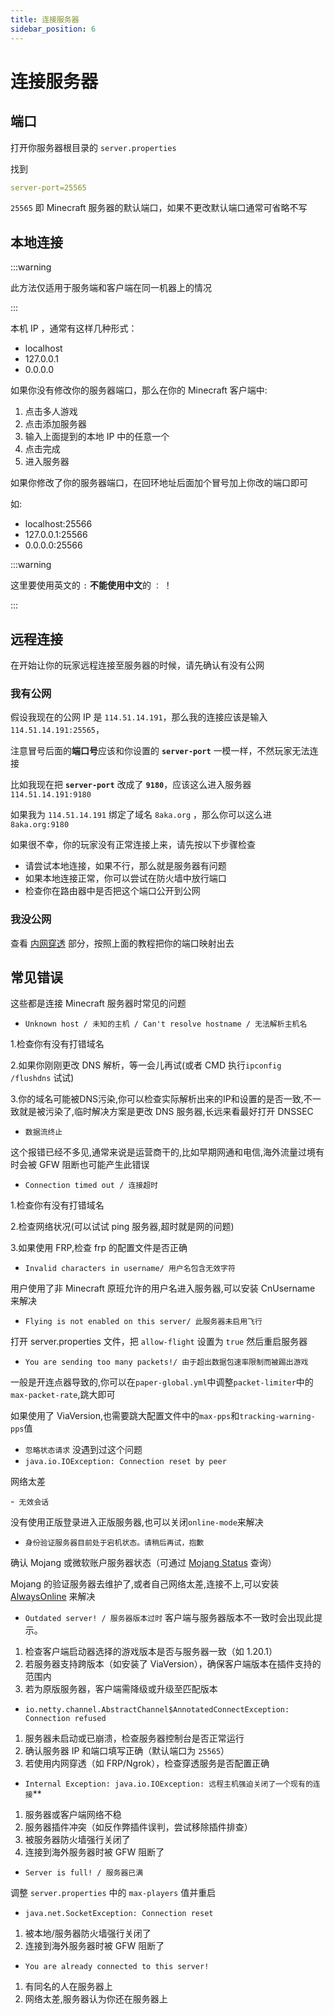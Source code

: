 ```yaml
---
title: 连接服务器
sidebar_position: 6
---
```


# 连接服务器

## 端口

打开你服务器根目录的 `server.properties`

找到

```yaml
server-port=25565
```

`25565` 即 Minecraft 服务器的默认端口，如果不更改默认端口通常可省略不写

## 本地连接

:::warning

此方法仅适用于服务端和客户端在同一机器上的情况

:::

本机 IP ，通常有这样几种形式：

- localhost
- 127.0.0.1
- 0.0.0.0

如果你没有修改你的服务器端口，那么在你的 Minecraft 客户端中:

1. 点击多人游戏
2. 点击添加服务器
3. 输入上面提到的本地 IP 中的任意一个
4. 点击完成
5. 进入服务器

如果你修改了你的服务器端口，在回环地址后面加个冒号加上你改的端口即可

如:

- localhost:25566
- 127.0.0.1:25566
- 0.0.0.0:25566

:::warning

这里要使用英文的 `:` **不能使用中文**的 `：` ！

:::

## 远程连接

在开始让你的玩家远程连接至服务器的时候，请先确认有没有公网

### 我有公网

假设我现在的公网 IP 是 `114.51.14.191`，那么我的连接应该是输入 `114.51.14.191:25565`，

注意冒号后面的**端口号**应该和你设置的 **`server-port`** 一模一样，不然玩家无法连接

比如我现在把 **`server-port`** 改成了 **`9180`**，应该这么进入服务器 `114.51.14.191:9180`

如果我为 `114.51.14.191` 绑定了域名 `8aka.org` ，那么你可以这么进 `8aka.org:9180`

如果很不幸，你的玩家没有正常连接上来，请先按以下步骤检查

- 请尝试本地连接，如果不行，那么就是服务器有问题
- 如果本地连接正常，你可以尝试在防火墙中放行端口
- 检查你在路由器中是否把这个端口公开到公网

### 我没公网

查看 [内网穿透](https://nitwikit.8aka.org/process/deploy/intranet-penetration) 部分，按照上面的教程把你的端口映射出去

## 常见错误

这些都是连接 Minecraft 服务器时常见的问题

- `Unknown host / 未知的主机 / Can't resolve hostname / 无法解析主机名`

1.检查你有没有打错域名

2.如果你刚刚更改 DNS 解析，等一会儿再试(或者 CMD 执行`ipconfig /flushdns` 试试)

3.你的域名可能被DNS污染,你可以检查实际解析出来的IP和设置的是否一致,不一致就是被污染了,临时解决方案是更改 DNS
服务器,长远来看最好打开 DNSSEC

- `数据流终止`

这个报错已经不多见,通常来说是运营商干的,比如早期网通和电信,海外流量过境有时会被 GFW 阻断也可能产生此错误

- `Connection timed out / 连接超时`

1.检查你有没有打错域名

2.检查网络状况(可以试试 ping 服务器,超时就是网的问题)

3.如果使用 FRP,检查 frp 的配置文件是否正确

- `Invalid characters in username/ 用户名包含无效字符`

用户使用了非 Minecraft 原班允许的用户名进入服务器,可以安装 CnUsername 来解决

- `Flying is not enabled on this server/ 此服务器未启用飞行`

打开 server.properties 文件，把 `allow-flight` 设置为 `true` 然后重启服务器

- `You are sending too many packets!/ 由于超出数据包速率限制而被踢出游戏`

一般是开连点器导致的,你可以在`paper-global.yml`中调整`packet-limiter`中的`max-packet-rate`,跳大即可

如果使用了 ViaVersion,也需要跳大配置文件中的`max-pps`和`tracking-warning-pps`值

- `忽略状态请求` 没遇到过这个问题
- `java.io.IOException: Connection reset by peer`

网络太差

-` 无效会话`

没有使用正版登录进入正版服务器,也可以关闭`online-mode`来解决

- `身份验证服务器目前处于宕机状态。请稍后再试，抱歉`

确认 Mojang 或微软账户服务器状态（可通过 [Mojang Status](https://status.mojang.com/) 查询）

Mojang 的验证服务器去维护了,或者自己网络太差,连接不上,可以安装 [AlwaysOnline](https://modrinth.com/plugin/alwaysonlineplugin) 来解决

- `Outdated server! / 服务器版本过时`
客户端与服务器版本不一致时会出现此提示。
1. 检查客户端启动器选择的游戏版本是否与服务器一致（如 1.20.1）
2. 若服务器支持跨版本（如安装了 ViaVersion），确保客户端版本在插件支持的范围内
3. 若为原版服务器，客户端需降级或升级至匹配版本


- `io.netty.channel.AbstractChannel$AnnotatedConnectException: Connection refused`
1. 服务器未启动或已崩溃，检查服务器控制台是否正常运行
2. 确认服务器 IP 和端口填写正确（默认端口为 `25565`）
3. 若使用内网穿透（如 FRP/Ngrok），检查穿透服务是否配置正确


- `Internal Exception: java.io.IOException: 远程主机强迫关闭了一个现有的连接`**
1. 服务器或客户端网络不稳
2. 服务器插件冲突（如反作弊插件误判，尝试移除插件排查）
3. 被服务器防火墙强行关闭了
4. 连接到海外服务器时被 GFW 阻断了

- `Server is full! / 服务器已满`

调整 `server.properties` 中的 `max-players` 值并重启

- `java.net.SocketException: Connection reset`

1. 被本地/服务器防火墙强行关闭了
2. 连接到海外服务器时被 GFW 阻断了

- `You are already connected to this server!`

1. 有同名的人在服务器上
2. 网络太差,服务器认为你还在服务器上